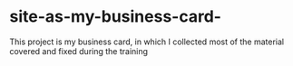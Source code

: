 # site-as-my-business-card-
This project is my business card, in which I collected most of the material covered and fixed during the training 
